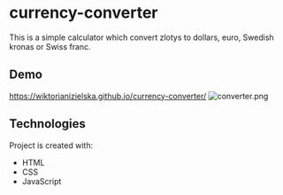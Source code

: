 # currency-converter
This is a simple calculator which convert zlotys to dollars, euro, Swedish kronas or Swiss franc. 
## Demo
https://wiktorianizielska.github.io/currency-converter/
![converter.png](https://i.postimg.cc/tC6Zq9KN/converter.png)
## Technologies
Project is created with:
- HTML
- CSS
- JavaScript
